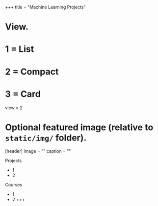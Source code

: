 +++
title = "Machine Learning Projects"

# View.
#   1 = List
#   2 = Compact
#   3 = Card
view = 2

# Optional featured image (relative to `static/img/` folder).
[header]
image = ""
caption = "" 

Projects
- 1
- 2

Courses 
- 1 
- 2
+++
